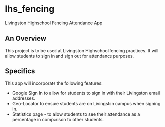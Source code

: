 # lhs_fencing

Livingston Highschool Fencing Attendance App

## An Overview

This project is to be used at Livingston Highschool fencing practices.
It will allow students to sign in and sign out for attendance purposes.

## Specifics

This app will incorporate the following features:
- Google Sign In to allow for students to sign in with their Livingston email addresses.
- Geo-Locator to ensure students are on Livingston campus when signing in.
- Statistics page - to allow students to see their attendance as a percentage in comparison to other students.
